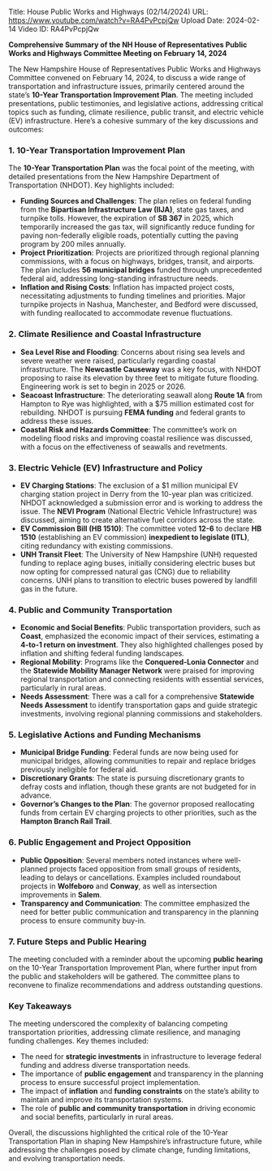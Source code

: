 Title: House Public Works and Highways (02/14/2024)
URL: https://www.youtube.com/watch?v=RA4PvPcpjQw
Upload Date: 2024-02-14
Video ID: RA4PvPcpjQw

**Comprehensive Summary of the NH House of Representatives Public Works and Highways Committee Meeting on February 14, 2024**

The New Hampshire House of Representatives Public Works and Highways Committee convened on February 14, 2024, to discuss a wide range of transportation and infrastructure issues, primarily centered around the state’s **10-Year Transportation Improvement Plan**. The meeting included presentations, public testimonies, and legislative actions, addressing critical topics such as funding, climate resilience, public transit, and electric vehicle (EV) infrastructure. Here’s a cohesive summary of the key discussions and outcomes:

### **1. 10-Year Transportation Improvement Plan**
The **10-Year Transportation Plan** was the focal point of the meeting, with detailed presentations from the New Hampshire Department of Transportation (NHDOT). Key highlights included:
- **Funding Sources and Challenges**: The plan relies on federal funding from the **Bipartisan Infrastructure Law (IIJA)**, state gas taxes, and turnpike tolls. However, the expiration of **SB 367** in 2025, which temporarily increased the gas tax, will significantly reduce funding for paving non-federally eligible roads, potentially cutting the paving program by 200 miles annually.
- **Project Prioritization**: Projects are prioritized through regional planning commissions, with a focus on highways, bridges, transit, and airports. The plan includes **56 municipal bridges** funded through unprecedented federal aid, addressing long-standing infrastructure needs.
- **Inflation and Rising Costs**: Inflation has impacted project costs, necessitating adjustments to funding timelines and priorities. Major turnpike projects in Nashua, Manchester, and Bedford were discussed, with funding reallocated to accommodate revenue fluctuations.

### **2. Climate Resilience and Coastal Infrastructure**
- **Sea Level Rise and Flooding**: Concerns about rising sea levels and severe weather were raised, particularly regarding coastal infrastructure. The **Newcastle Causeway** was a key focus, with NHDOT proposing to raise its elevation by three feet to mitigate future flooding. Engineering work is set to begin in 2025 or 2026.
- **Seacoast Infrastructure**: The deteriorating seawall along **Route 1A** from Hampton to Rye was highlighted, with a $75 million estimated cost for rebuilding. NHDOT is pursuing **FEMA funding** and federal grants to address these issues.
- **Coastal Risk and Hazards Committee**: The committee’s work on modeling flood risks and improving coastal resilience was discussed, with a focus on the effectiveness of seawalls and revetments.

### **3. Electric Vehicle (EV) Infrastructure and Policy**
- **EV Charging Stations**: The exclusion of a $1 million municipal EV charging station project in Derry from the 10-year plan was criticized. NHDOT acknowledged a submission error and is working to address the issue. The **NEVI Program** (National Electric Vehicle Infrastructure) was discussed, aiming to create alternative fuel corridors across the state.
- **EV Commission Bill (HB 1510)**: The committee voted **12-6** to declare **HB 1510** (establishing an EV commission) **inexpedient to legislate (ITL)**, citing redundancy with existing commissions.
- **UNH Transit Fleet**: The University of New Hampshire (UNH) requested funding to replace aging buses, initially considering electric buses but now opting for compressed natural gas (CNG) due to reliability concerns. UNH plans to transition to electric buses powered by landfill gas in the future.

### **4. Public and Community Transportation**
- **Economic and Social Benefits**: Public transportation providers, such as **Coast**, emphasized the economic impact of their services, estimating a **4-to-1 return on investment**. They also highlighted challenges posed by inflation and shifting federal funding landscapes.
- **Regional Mobility**: Programs like the **Conquered-Lonia Connector** and the **Statewide Mobility Manager Network** were praised for improving regional transportation and connecting residents with essential services, particularly in rural areas.
- **Needs Assessment**: There was a call for a comprehensive **Statewide Needs Assessment** to identify transportation gaps and guide strategic investments, involving regional planning commissions and stakeholders.

### **5. Legislative Actions and Funding Mechanisms**
- **Municipal Bridge Funding**: Federal funds are now being used for municipal bridges, allowing communities to repair and replace bridges previously ineligible for federal aid.
- **Discretionary Grants**: The state is pursuing discretionary grants to defray costs and inflation, though these grants are not budgeted for in advance.
- **Governor’s Changes to the Plan**: The governor proposed reallocating funds from certain EV charging projects to other priorities, such as the **Hampton Branch Rail Trail**.

### **6. Public Engagement and Project Opposition**
- **Public Opposition**: Several members noted instances where well-planned projects faced opposition from small groups of residents, leading to delays or cancellations. Examples included roundabout projects in **Wolfeboro** and **Conway**, as well as intersection improvements in **Salem**.
- **Transparency and Communication**: The committee emphasized the need for better public communication and transparency in the planning process to ensure community buy-in.

### **7. Future Steps and Public Hearing**
The meeting concluded with a reminder about the upcoming **public hearing** on the 10-Year Transportation Improvement Plan, where further input from the public and stakeholders will be gathered. The committee plans to reconvene to finalize recommendations and address outstanding questions.

### **Key Takeaways**
The meeting underscored the complexity of balancing competing transportation priorities, addressing climate resilience, and managing funding challenges. Key themes included:
- The need for **strategic investments** in infrastructure to leverage federal funding and address diverse transportation needs.
- The importance of **public engagement** and transparency in the planning process to ensure successful project implementation.
- The impact of **inflation** and **funding constraints** on the state’s ability to maintain and improve its transportation systems.
- The role of **public and community transportation** in driving economic and social benefits, particularly in rural areas.

Overall, the discussions highlighted the critical role of the 10-Year Transportation Plan in shaping New Hampshire’s infrastructure future, while addressing the challenges posed by climate change, funding limitations, and evolving transportation needs.